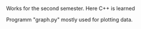Works for the second semester. Here C++ is learned

Programm "graph.py" mostly used for plotting data.

